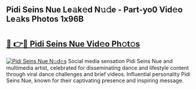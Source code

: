 ## Pidi Seins Nue Le𝚊k𝚎d N𝚞𝚍e - Part-yo0 Vid𝚎o Le𝚊ks Photos 1x96B

# <h2><a href="http://fb7xpj7.evod.top/?m=Pidi+Seins+Nue">🔗 👉🔴 Pidi Seins Nue Vid𝚎o Ph𝚘t𝚘s</a></h2>

[![Pidi Seins Nue N𝚞d𝚎s](https://i.imgur.com/8V9OHl7.gif)](http://fb7xpj7.evod.top/?m=Pidi+Seins+Nue)
Social media sensation Pidi Seins Nue and multimedia artist, celebrated for disseminating dance and lifestyle content through viral dance challenges and brief videos. Influential personality Pidi Seins Nue, known for their captivating presence and inspiring message. 
